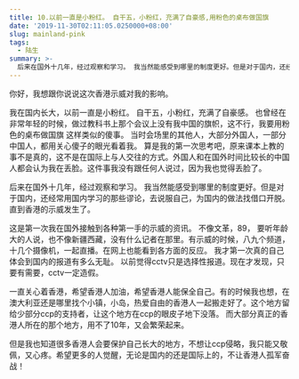 ```yaml
---
title: 10.以前一直是小粉红。 自干五，小粉红，充满了自豪感,用粉色的桌布做国旗
date: '2019-11-30T02:11:05.0250000+08:00'
slug: mainland-pink
tags:
  - 陆生
summary: >-
  后来在国外十几年，经过观察和学习。 我当然能感受到哪里的制度更好。但是对于国内，还经常用国内学习的那些谬论，去说服自己，为国内的做法找借口开脱。直到香港的示威发生了。
---
```

你好，我想跟你说说这次香港示威对我的影响。

我在国内长大，以前一直是小粉红。 自干五，小粉红，充满了自豪感。 也曾经在非常年轻的时候，做过教科书上那个会议上没有我中国的旗帜，这不行，我要用粉色的桌布做国旗 这样类似的傻事。 当时会场里的其他人，大部分外国人，一部分中国人，都用关心傻子的眼光看着我。 算是我的第一次思考吧，原来课本上教的事不是真的，这不是在国际上与人交往的方式。外国人和在国外时间比较长的中国人都会认为我在丢脸。这件事我没有跟任何人说过，因为我也觉得丢脸了。

后来在国外十几年，经过观察和学习。 我当然能感受到哪里的制度更好。但是对于国内，还经常用国内学习的那些谬论，去说服自己，为国内的做法找借口开脱。直到香港的示威发生了。

这是第一次我在国外接触到各种第一手的示威的资讯。 不像文革，89， 要听年龄大的人说，也不像新疆西藏，没有什么记者在那里。有示威的时候，八九个频道，十几个摄像机，一起直播。在网上也能看到各方面的反应。 我才第一次真的自己体会到国内的报道有多么无耻。 以前觉得cctv只是选择性报道。现在才发现，只要有需要，cctv一定造假。

一直关心着香港，希望香港人加油，希望香港人能保全自己。有的时候我也想，在澳大利亚还是哪里找个小镇，小岛，热爱自由的香港人一起搬走好了。这个地方留给少部分ccp的支持者，让这个地方在ccp的眼皮子地下没落。 而大部分真正的香港人所在的那个地方，用不了10年，又会繁荣起来。

但是我也知道很多香港人会要保护自己长大的地方，不想让ccp侵略，我只能又敬佩，又心疼。希望更多的人觉醒，无论是国内的还是国际上的，不让香港人孤军奋战！

